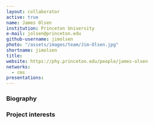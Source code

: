 ```yaml
---
layout: collaborator
active: true
name: James Olsen
institution: Princeton University
e-mail: jolsen@princeton.edu
github-username: jimolsen
photo: "/assets/images/team/Jim-Olsen.jpg"
shortname: jimolsen
title: 
website: https://phy.princeton.edu/people/james-olsen
networks:
  - cms
presentations:
---
```


### Biography


### Project interests


